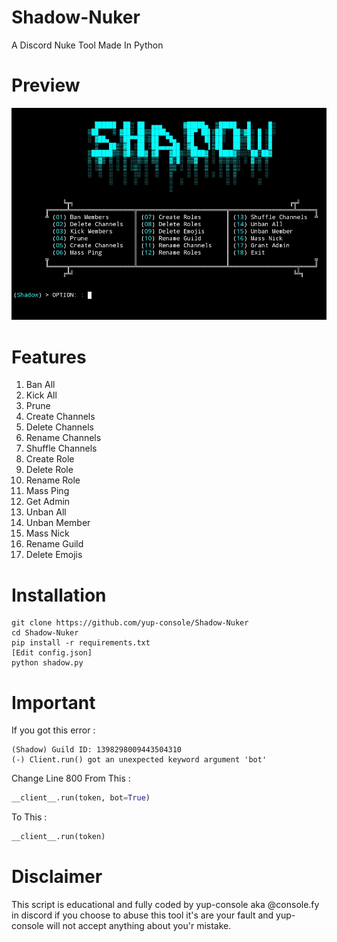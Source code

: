 # Shadow-Nuker
A Discord Nuke Tool Made In Python

# Preview
![shadow](shadow.jpg)

# Features
1. Ban All
2. Kick All
3. Prune
4. Create Channels
5. Delete Channels
6. Rename Channels
7. Shuffle Channels
8. Create Role
9. Delete Role
10. Rename Role
11. Mass Ping
12. Get Admin
13. Unban All
14. Unban Member
15. Mass Nick
16. Rename Guild
17. Delete Emojis

# Installation
```
git clone https://github.com/yup-console/Shadow-Nuker
cd Shadow-Nuker
pip install -r requirements.txt
[Edit config.json]
python shadow.py
```

# Important 
If you got this error :
```
(Shadow) Guild ID: 1398298009443504310
(-) Client.run() got an unexpected keyword argument 'bot'
```
Change Line 800
From This :
```py
__client__.run(token, bot=True)
```
To This :
```py
__client__.run(token)
```
# Disclaimer
This script is educational and fully coded by yup-console aka @console.fy in discord if you choose to abuse this tool it's are your fault and yup-console will not accept anything about you'r mistake.
